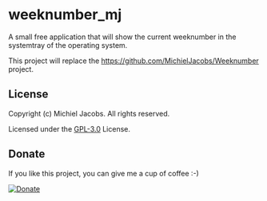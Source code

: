# weeknumber_mj
A small free application that will show the current weeknumber in the systemtray of the operating system.


This project will replace the https://github.com/MichielJacobs/Weeknumber project.


## License
Copyright (c) Michiel Jacobs. All rights reserved.

Licensed under the [GPL-3.0](https://github.com/MichielJacobs/weeknumber_mj/blob/master/LICENSE) License.

## Donate
If you like this project, you can give me a cup of coffee :-)

[![Donate](https://www.paypalobjects.com/en_US/i/btn/btn_donateCC_LG.gif)](http://paypal.me/MichielJacobs)
